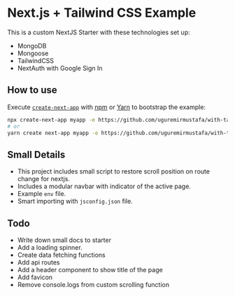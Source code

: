# Next.js + Tailwind CSS Example

This is a custom NextJS Starter with these technologies set up:

- MongoDB
- Mongoose
- TailwindCSS
- NextAuth with Google Sign In

## How to use

Execute [`create-next-app`](https://github.com/vercel/next.js/tree/canary/packages/create-next-app) with [npm](https://docs.npmjs.com/cli/init) or [Yarn](https://yarnpkg.com/lang/en/docs/cli/create/) to bootstrap the example:

```bash
npx create-next-app myapp -e https://github.com/uguremirmustafa/with-tailwind-mongo-next-auth
# or
yarn create next-app myapp -e https://github.com/uguremirmustafa/with-tailwind-mongo-next-auth
```

## Small Details

- This project includes small script to restore scroll position on route change for nextjs.
- Includes a modular navbar with indicator of the active page.
- Example `env` file.
- Smart importing with `jsconfig.json` file.

## Todo

- Write down small docs to starter
- Add a loading spinner.
- Create data fetching functions
- Add api routes
- Add a header component to show title of the page
- Add favicon
- Remove console.logs from custom scrolling function
